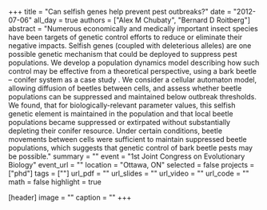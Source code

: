 +++
title = "Can selfish genes help prevent pest outbreaks?"
date = "2012-07-06"
all_day = true
authors = ["Alex M Chubaty", "Bernard D Roitberg"]
abstract = "Numerous economically and medically important insect species have been targets of genetic control efforts to reduce or eliminate their negative impacts. Selfish genes (coupled with deleterious alleles) are one possible genetic mechanism that could be deployed to suppress pest populations. We develop a population dynamics model describing how such control may be effective from a theoretical perspective, using a bark beetle – conifer system as a case study . We consider a cellular automaton model, allowing diffusion of beetles between cells, and assess whether beetle populations can be suppressed and maintained below outbreak thresholds. We found, that for biologically-relevant parameter values, this selfish genetic element is maintained in the population and that local beetle populations became suppressed or extirpated without substantially depleting their conifer resource. Under certain conditions, beetle movements between cells were sufficient to maintain suppressed beetle populations, which suggests that genetic control of bark beetle pests may be possible."
summary = ""
event = "1st Joint Congress on Evolutionary Biology"
event_url = ""
location = "Ottawa, ON"
selected = false
projects = ["phd"]
tags = [""]
url_pdf = ""
url_slides = ""
url_video = ""
url_code = ""
math = false
highlight = true

[header]
image = ""
caption = ""
+++
